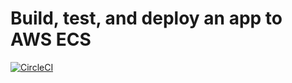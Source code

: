 # Build, test, and deploy an app to AWS ECS

[![CircleCI](https://circleci.com/gh/daumie/circleci-ecs.svg?style=svg)](https://circleci.com/gh/daumie/circleci-ecs)

